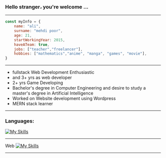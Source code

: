 ### Hello stranger، you're welcome ...
_________________________________________________________________________________________________________________________________________________________________________

```javascript
const myInfo = {
    name: "ali",
    surname: "mehdi poor",
    age: 21,
    startWorkingYear: 2015,
    haveATeam: true,
    jobs: ["teacher","freelancer"],
    hobbies: ["mathematics","anime", "manga", "games", "movie"],
}
```

_________________________________________________________________________________________________________________________________________________________________________

- fullstack Web Development Enthusiastic
- and 3+ yrs as web developer
- 2+ yrs Game Developing
- Bachelor's degree in Computer Engineering and desire to study a master's degree in Artificial Intelligence
- Worked on Website development using Wordpress
- MERN stack learner
_________________________________________________________________________________________________________________________________________________________________________

### Languages:

[![My Skills](https://skillicons.dev/icons?i=js,php,python,c-sharp&theme=light)](https://github.com/wolferina)

_________________________________________________________________________________________________________________________________________________________________________

Web
[![My Skills](https://skillicons.dev/icons?i=bootstrap,tailwind,react,nextjs,mysql,wordpress,nodejs,express,mongodb&theme=light)](https://github.com/wolferina)

_________________________________________________________________________________________________________________________________________________________________________


